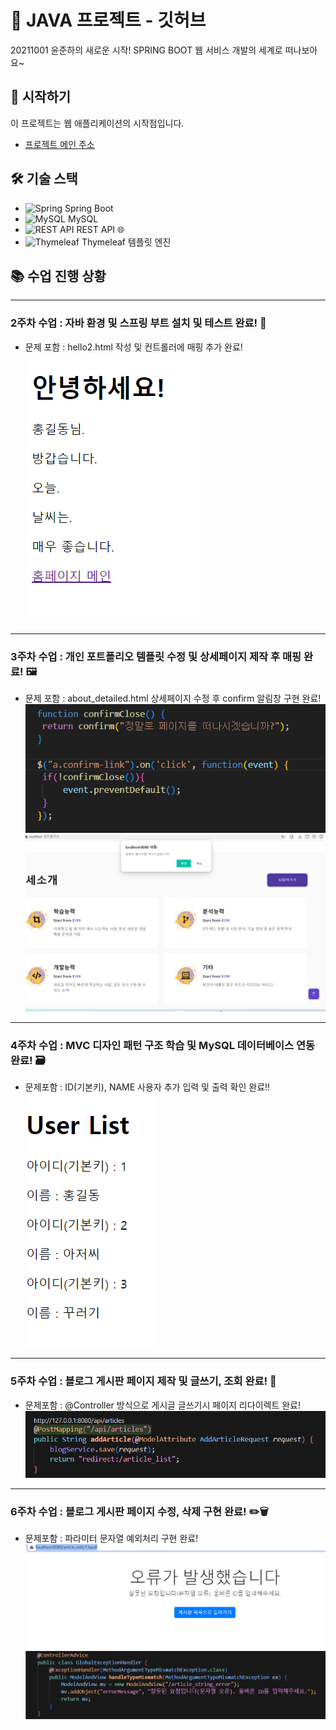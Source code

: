 # 🌱 JAVA 프로젝트 - 깃허브

20211001 윤준하의 새로운 시작! SPRING BOOT 웹 서비스 개발의 세계로 떠나보아요~

## 🚀 시작하기

이 프로젝트는 웹 애플리케이션의 시작점입니다.

- [프로젝트 메인 주소](https://github.com/YJlang/JAVAWEB2)

## 🛠 기술 스택

- ![Spring](https://img.shields.io/badge/-Spring-6DB33F?style=flat-square&logo=spring&logoColor=white) Spring Boot
- ![MySQL](https://img.shields.io/badge/-MySQL-4479A1?style=flat-square&logo=mysql&logoColor=white) MySQL
- ![REST API](https://img.shields.io/badge/-REST%20API-FF6C37?style=flat-square&logo=postman&logoColor=white) REST API 🌐
- ![Thymeleaf](https://img.shields.io/badge/-Thymeleaf-005F0F?style=flat-square&logo=thymeleaf&logoColor=white) Thymeleaf 템플릿 엔진

## 📚 수업 진행 상황

---

### 2주차 수업 : 자바 환경 및 스프링 부트 설치 및 테스트 완료! 🎉
- 문제 포함 : hello2.html 작성 및 컨트롤러에 매핑 추가 완료!
![2주차_문제이미지](image-3.png)

---

### 3주차 수업 : 개인 포트폴리오 템플릿 수정 및 상세페이지 제작 후 매핑 완료! 🖼
- 문제 포함 : about_detailed.html 상세페이지 수정 후 confirm 알림창 구현 완료!
![3주차_문제이미지](image-1.png)
![3주차_문제이미지2](image-2.png)

---

### 4주차 수업 : MVC 디자인 패턴 구조 학습 및 MySQL 데이터베이스 연동 완료! 🗃
- 문제포함 : ID(기본키), NAME 사용자 추가 입력 및 출력 확인 완료!!
![4주차_문제이미지](image.png)

---

### 5주차 수업 : 블로그 게시판 페이지 제작 및 글쓰기, 조회 완료! 📝
- 문제포함 : @Controller 방식으로 게시글 글쓰기시 페이지 리다이렉트 완료!
![5주차_문제이미지](image-5.png)

---

### 6주차 수업 : 블로그 게시판 페이지 수정, 삭제 구현 완료! ✏️🗑
- 문제포함 : 파라미터 문자열 예외처리 구현 완료!
![6주차_문제이미지](image-4.png)
![6주차_문제이미지2](image-6.png)
